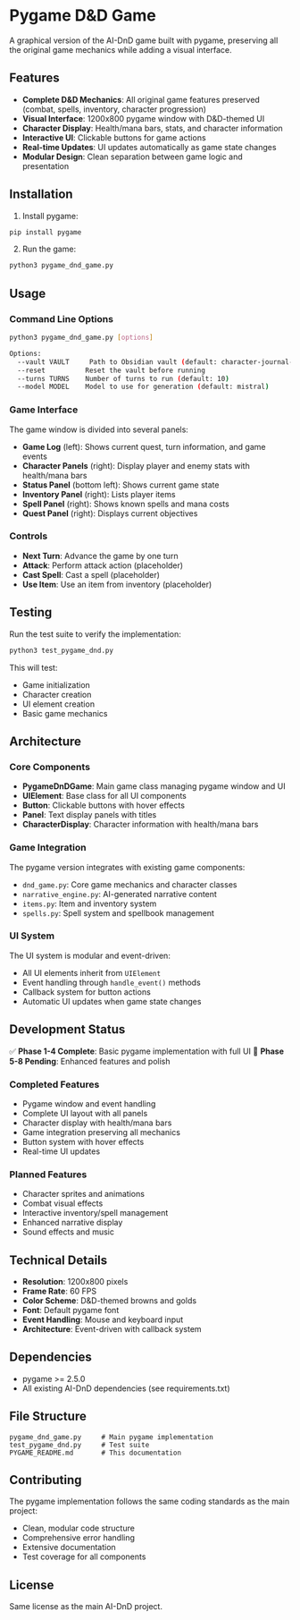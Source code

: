 # Pygame D&D Game

A graphical version of the AI-DnD game built with pygame, preserving all the original game mechanics while adding a visual interface.

## Features

- **Complete D&D Mechanics**: All original game features preserved (combat, spells, inventory, character progression)
- **Visual Interface**: 1200x800 pygame window with D&D-themed UI
- **Character Display**: Health/mana bars, stats, and character information
- **Interactive UI**: Clickable buttons for game actions
- **Real-time Updates**: UI updates automatically as game state changes
- **Modular Design**: Clean separation between game logic and presentation

## Installation

1. Install pygame:
```bash
pip install pygame
```

2. Run the game:
```bash
python3 pygame_dnd_game.py
```

## Usage

### Command Line Options

```bash
python3 pygame_dnd_game.py [options]

Options:
  --vault VAULT     Path to Obsidian vault (default: character-journal-test-vault)
  --reset          Reset the vault before running
  --turns TURNS    Number of turns to run (default: 10)
  --model MODEL    Model to use for generation (default: mistral)
```

### Game Interface

The game window is divided into several panels:

- **Game Log** (left): Shows current quest, turn information, and game events
- **Character Panels** (right): Display player and enemy stats with health/mana bars
- **Status Panel** (bottom left): Shows current game state
- **Inventory Panel** (right): Lists player items
- **Spell Panel** (right): Shows known spells and mana costs
- **Quest Panel** (right): Displays current objectives

### Controls

- **Next Turn**: Advance the game by one turn
- **Attack**: Perform attack action (placeholder)
- **Cast Spell**: Cast a spell (placeholder)
- **Use Item**: Use an item from inventory (placeholder)

## Testing

Run the test suite to verify the implementation:

```bash
python3 test_pygame_dnd.py
```

This will test:
- Game initialization
- Character creation
- UI element creation
- Basic game mechanics

## Architecture

### Core Components

- **PygameDnDGame**: Main game class managing pygame window and UI
- **UIElement**: Base class for all UI components
- **Button**: Clickable buttons with hover effects
- **Panel**: Text display panels with titles
- **CharacterDisplay**: Character information with health/mana bars

### Game Integration

The pygame version integrates with existing game components:
- `dnd_game.py`: Core game mechanics and character classes
- `narrative_engine.py`: AI-generated narrative content
- `items.py`: Item and inventory system
- `spells.py`: Spell system and spellbook management

### UI System

The UI system is modular and event-driven:
- All UI elements inherit from `UIElement`
- Event handling through `handle_event()` methods
- Callback system for button actions
- Automatic UI updates when game state changes

## Development Status

✅ **Phase 1-4 Complete**: Basic pygame implementation with full UI
🔄 **Phase 5-8 Pending**: Enhanced features and polish

### Completed Features
- Pygame window and event handling
- Complete UI layout with all panels
- Character display with health/mana bars
- Game integration preserving all mechanics
- Button system with hover effects
- Real-time UI updates

### Planned Features
- Character sprites and animations
- Combat visual effects
- Interactive inventory/spell management
- Enhanced narrative display
- Sound effects and music

## Technical Details

- **Resolution**: 1200x800 pixels
- **Frame Rate**: 60 FPS
- **Color Scheme**: D&D-themed browns and golds
- **Font**: Default pygame font
- **Event Handling**: Mouse and keyboard input
- **Architecture**: Event-driven with callback system

## Dependencies

- pygame >= 2.5.0
- All existing AI-DnD dependencies (see requirements.txt)

## File Structure

```
pygame_dnd_game.py     # Main pygame implementation
test_pygame_dnd.py     # Test suite
PYGAME_README.md       # This documentation
```

## Contributing

The pygame implementation follows the same coding standards as the main project:
- Clean, modular code structure
- Comprehensive error handling
- Extensive documentation
- Test coverage for all components

## License

Same license as the main AI-DnD project.
